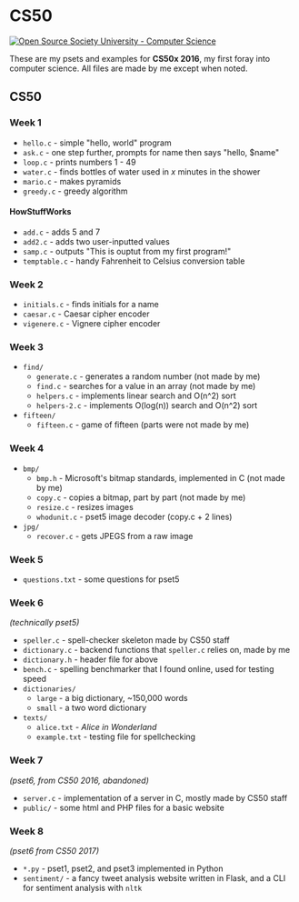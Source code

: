 # CS50

<a href="https://github.com/open-source-society/computer-science">
<img alt="Open Source Society University - Computer Science" src="https://img.shields.io/badge/OSSU-computer--science-blue.svg">
</a>

These are my psets and examples for **CS50x 2016**, my first foray into computer science. All files are made by me except when noted.

## CS50

### Week 1
* `hello.c` - simple "hello, world" program
* `ask.c` - one step further, prompts for name then says "hello, $name"
* `loop.c` - prints numbers 1 - 49
* `water.c` - finds bottles of water used in *x* minutes in the shower
* `mario.c` - makes pyramids
* `greedy.c` - greedy algorithm

#### HowStuffWorks
* `add.c` - adds 5 and 7
* `add2.c` - adds two user-inputted values
* `samp.c` - outputs "This is ouptut from my first program!"
* `temptable.c` - handy Fahrenheit to Celsius conversion table

### Week 2
* `initials.c` - finds initials for a name
* `caesar.c` - Caesar cipher encoder
* `vigenere.c` - Vignere cipher encoder

### Week 3
* `find/`
  * `generate.c` - generates a random number (not made by me)
  * `find.c` - searches for a value in an array (not made by me)
  * `helpers.c` - implements linear search and O(n^2) sort
  * `helpers-2.c` - implements O(log(n)) search and O(n^2) sort
* `fifteen/`
  * `fifteen.c` - game of fifteen (parts were not made by me)

### Week 4
* `bmp/`
  * `bmp.h` - Microsoft's bitmap standards, implemented in C (not made by me)
  * `copy.c` - copies a bitmap, part by part (not made by me)
  * `resize.c` - resizes images
  * `whodunit.c` - pset5 image decoder (copy.c + 2 lines)
* `jpg/`
  * `recover.c` - gets JPEGS from a raw image

### Week 5
* `questions.txt` - some questions for pset5

### Week 6
*(technically pset5)*

* `speller.c` - spell-checker skeleton made by CS50 staff
* `dictionary.c` - backend functions that `speller.c` relies on, made by me
* `dictionary.h` - header file for above
* `bench.c` - spelling benchmarker that I found online, used for testing speed
* `dictionaries/`
    * `large` - a big dictionary, ~150,000 words
    * `small` - a two word dictionary
* `texts/`
    * `alice.txt` - *Alice in Wonderland*
    * `example.txt` - testing file for spellchecking

### Week 7
*(pset6, from CS50 2016, abandoned)*

* `server.c` - implementation of a server in C, mostly made by CS50 staff
* `public/` - some html and PHP files for a basic website

### Week 8
*(pset6 from CS50 2017)*

* `*.py` - pset1, pset2, and pset3 implemented in Python
* `sentiment/` - a fancy tweet analysis website written in Flask, and a CLI for sentiment analysis with `nltk`
